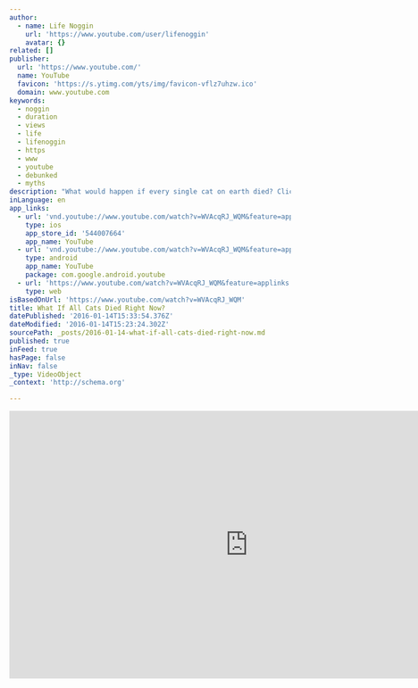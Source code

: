 ```yaml
---
author:
  - name: Life Noggin
    url: 'https://www.youtube.com/user/lifenoggin'
    avatar: {}
related: []
publisher:
  url: 'https://www.youtube.com/'
  name: YouTube
  favicon: 'https://s.ytimg.com/yts/img/favicon-vflz7uhzw.ico'
  domain: www.youtube.com
keywords:
  - noggin
  - duration
  - views
  - life
  - lifenoggin
  - https
  - www
  - youtube
  - debunked
  - myths
description: "What would happen if every single cat on earth died? Click here to see more videos: https://www.youtube.com/user/lifenoggin Life Noggin is a weekly animated educational series. Whether it's science, pop culture, history or art, we explore it all and have a ton of fun doing it. Follow Us!"
inLanguage: en
app_links:
  - url: 'vnd.youtube://www.youtube.com/watch?v=WVAcqRJ_WQM&feature=applinks'
    type: ios
    app_store_id: '544007664'
    app_name: YouTube
  - url: 'vnd.youtube://www.youtube.com/watch?v=WVAcqRJ_WQM&feature=applinks'
    type: android
    app_name: YouTube
    package: com.google.android.youtube
  - url: 'https://www.youtube.com/watch?v=WVAcqRJ_WQM&feature=applinks'
    type: web
isBasedOnUrl: 'https://www.youtube.com/watch?v=WVAcqRJ_WQM'
title: What If All Cats Died Right Now?
datePublished: '2016-01-14T15:33:54.376Z'
dateModified: '2016-01-14T15:23:24.302Z'
sourcePath: _posts/2016-01-14-what-if-all-cats-died-right-now.md
published: true
inFeed: true
hasPage: false
inNav: false
_type: VideoObject
_context: 'http://schema.org'

---
```

<iframe src="https://cdn.embedly.com/widgets/media.html?src=https%3A%2F%2Fwww.youtube.com%2Fembed%2FWVAcqRJ_WQM%3Ffeature%3Doembed&amp;url=https%3A%2F%2Fwww.youtube.com%2Fwatch%3Fv%3DWVAcqRJ_WQM&amp;image=https%3A%2F%2Fi.ytimg.com%2Fvi%2FWVAcqRJ_WQM%2Fhqdefault.jpg&amp;key=b7d04c9b404c499eba89ee7072e1c4f7&amp;type=text%2Fhtml&amp;schema=youtube" width="854" height="480" scrolling="no" frameborder="0" allowfullscreen="allowfullscreen" style=""></iframe>